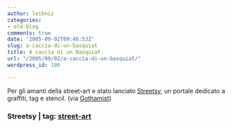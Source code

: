 ```yaml
---
author: leibniz
categories:
- old-blog
comments: true
date: '2005-09-02T09:46:53Z'
slug: a-caccia-di-un-basquiat
title: A caccia di un Basquiat
url: "/2005/09/02/a-caccia-di-un-basquiat/"
wordpress_id: 106

---
```

Per gli amanti della street-art e stato lanciato [Streetsy](https://www.streetsy.com/), un portale dedicato a graffiti, tag e stencil. (via [Gothamist](https://www.gothamist.com/archives/2005/09/01/let_your_street_art_freak_flag_fly.php))  



### Streetsy | tag: [street-art](https://www.technorati.com/tags/street-art)
